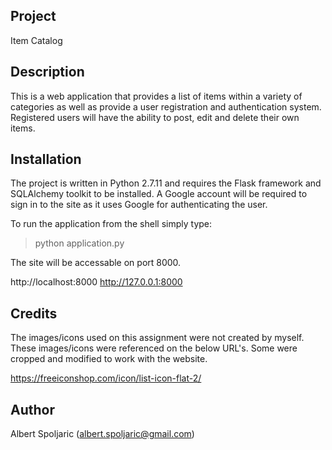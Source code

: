 Project
-------
Item Catalog

Description
-----------
This is a web application that provides a list of items within a variety of categories as well as provide a user registration and authentication system. Registered users will have the ability to post, edit and delete their own items.

Installation
------------
The project is written in Python 2.7.11 and requires the Flask framework and SQLAlchemy toolkit to
be installed. A Google account will be required to sign in to the site as it uses Google for
authenticating the user.

To run the application from the shell simply type:

> python application.py

The site will be accessable on port 8000.

http://localhost:8000
http://127.0.0.1:8000

Credits
-------
The images/icons used on this assignment were not created by myself. These images/icons were referenced on the below URL's. Some were cropped and modified to work with the website.

https://freeiconshop.com/icon/list-icon-flat-2/

Author
------
Albert Spoljaric (albert.spoljaric@gmail.com)